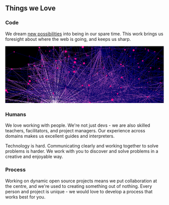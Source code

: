 ## Things we Love

### Code

We dream [new possibilities](http://www.scuttlebutt.nz) into being in our spare time. This work brings us foresight about where the web is going, and keeps us sharp.

![](images/scuttleverse.png)

### Humans

We love working with people. We're not just devs - we are also skilled teachers, facilitators, and project managers.
Our experience across domains makes us excellent guides and interpreters.

Technology is hard. Communicating clearly and working together to solve problems is harder. We work with you to discover and solve problems in a creative and enjoyable way.


### Process 

Working on dynamic open source projects means we put collaboration at the centre, and we're used to creating something out of nothing. Every person and project is unique - we would love to develop a process that works best for you.

